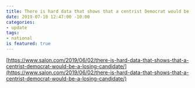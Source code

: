 ```yaml
---
title: There is hard data that shows that a centrist Democrat would be a losing candidate
date: 2019-07-10 12:47:00 -10:00
categories:
- update
tags:
- national
is featured: true
---
```


[https://www.salon.com/2019/06/02/there-is-hard-data-that-shows-that-a-centrist-democrat-would-be-a-losing-candidate/](https://www.salon.com/2019/06/02/there-is-hard-data-that-shows-that-a-centrist-democrat-would-be-a-losing-candidate/)